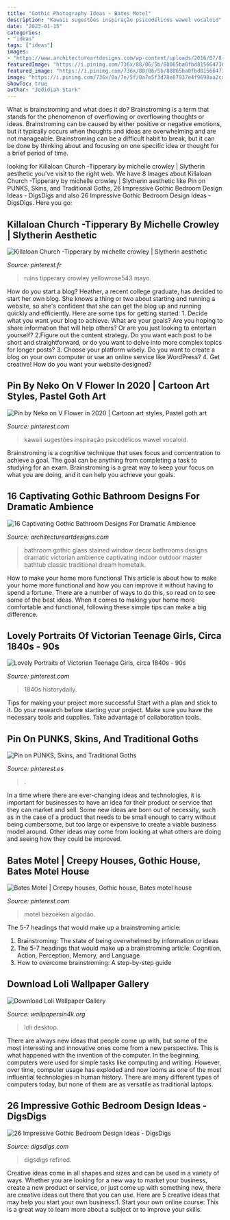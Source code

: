 ```yaml
---
title: "Gothic Photography Ideas ~ Bates Motel"
description: "Kawaii sugestões inspiração psicodélicos wawel vocaloid"
date: "2023-01-15"
categories:
- "ideas"
tags: ["ideas"]
images:
- "https://www.architectureartdesigns.com/wp-content/uploads/2016/07/8-16.jpg"
featuredImage: "https://i.pinimg.com/736x/88/06/5b/88065ba0fbd815664736ae29099f22a3.jpg"
featured_image: "https://i.pinimg.com/736x/88/06/5b/88065ba0fbd815664736ae29099f22a3.jpg"
image: "https://i.pinimg.com/736x/0a/7e/5f/0a7e5f3d78e87937e4f9698aa2cab9dd.jpg"
ShowToc: true
author: "Jedidiah Stark"
---
```



What is brainstroming and what does it do?
Brainstroming is a term that stands for the phenomenon of overflowing or overflowing thoughts or ideas. Brainstroming can be caused by either positive or negative emotions, but it typically occurs when thoughts and ideas are overwhelming and are not manageable. Brainstroming can be a difficult habit to break, but it can be done by thinking about and focusing on one specific idea or thought for a brief period of time.

	

		
looking for Killaloan Church -Tipperary by michelle crowley | Slytherin aesthetic you've visit to the right web. We have 8 Images about Killaloan Church -Tipperary by michelle crowley | Slytherin aesthetic like Pin on PUNKS, Skins, and Traditional Goths, 26 Impressive Gothic Bedroom Design Ideas - DigsDigs and also 26 Impressive Gothic Bedroom Design Ideas - DigsDigs. Here you go:
		
    
## Killaloan Church -Tipperary By Michelle Crowley | Slytherin Aesthetic

<img loading=lazy src="https://i.pinimg.com/736x/0a/7e/5f/0a7e5f3d78e87937e4f9698aa2cab9dd.jpg" onerror="this.onerror=null;this.src='https://tse4.mm.bing.net/th?id=OIP.DDTdOITeWHBYXl7YCWb9QQHaLH&amp;pid=15.1';" alt="Killaloan Church -Tipperary by michelle crowley | Slytherin aesthetic">

_Source: pinterest.fr_

>ruins tipperary crowley yellowrose543 mayo. 

	

How do you start a blog?
Heather, a recent college graduate, has decided to start her own blog. She knows a thing or two about starting and running a website, so she's confident that she can get the blog up and running quickly and efficiently. Here are some tips for getting started: 1. Decide what you want your blog to achieve. What are your goals? Are you hoping to share information that will help others? Or are you just looking to entertain yourself? 2.Figure out the content strategy. Do you want each post to be short and straightforward, or do you want to delve into more complex topics for longer posts? 3. Choose your platform wisely. Do you want to create a blog on your own computer or use an online service like WordPress? 4. Get creative! How do you want your website designed?

    
## Pin By Neko On V Flower In 2020 | Cartoon Art Styles, Pastel Goth Art

<img loading=lazy src="https://i.pinimg.com/736x/79/68/1c/79681c68c9f120d0b5ba12f0d0c13157.jpg" onerror="this.onerror=null;this.src='https://tse1.mm.bing.net/th?id=OIP.fGjR5nvPtwTD4QIPyTepFAHaKZ&amp;pid=15.1';" alt="Pin by Neko on V Flower in 2020 | Cartoon art styles, Pastel goth art">

_Source: pinterest.com_

>kawaii sugestões inspiração psicodélicos wawel vocaloid. 

	

Brainstroming is a cognitive technique that uses focus and concentration to achieve a goal. The goal can be anything from completing a task to studying for an exam. Brainstroming is a great way to keep your focus on what you are doing, and it can help you achieve your goals.

    
## 16 Captivating Gothic Bathroom Designs For Dramatic Ambience

<img loading=lazy src="https://www.architectureartdesigns.com/wp-content/uploads/2016/07/8-16.jpg" onerror="this.onerror=null;this.src='https://tse1.mm.bing.net/th?id=OIP.ATEebSbsLJUOwLLoqH758QAAAA&amp;pid=15.1';" alt="16 Captivating Gothic Bathroom Designs For Dramatic Ambience">

_Source: architectureartdesigns.com_

>bathroom gothic glass stained window decor bathrooms designs dramatic victorian ambience captivating indoor outdoor master bathtub classic traditional dream hometalk. 

	

How to make your home more functional
This article is about how to make your home more functional and how you can improve it without having to spend a fortune. There are a number of ways to do this, so read on to see some of the best ideas. When it comes to making your home more comfortable and functional, following these simple tips can make a big difference.

    
## Lovely Portraits Of Victorian Teenage Girls, Circa 1840s - 90s

<img loading=lazy src="https://i.pinimg.com/736x/88/06/5b/88065ba0fbd815664736ae29099f22a3.jpg" onerror="this.onerror=null;this.src='https://tse4.mm.bing.net/th?id=OIP.khvMSvy7Yp74oEiqICTacQHaKY&amp;pid=15.1';" alt="Lovely Portraits of Victorian Teenage Girls, circa 1840s - 90s">

_Source: pinterest.com_

>1840s historydaily. 

	

Tips for making your project more successful
Start with a plan and stick to it.
Do your research before starting your project.
Make sure you have the necessary tools and supplies.
Take advantage of collaboration tools.

    
## Pin On PUNKS, Skins, And Traditional Goths

<img loading=lazy src="https://i.pinimg.com/736x/c2/2d/50/c22d503cbf33ef1d28674e47a6d57a23--gothic-fashion-grunge-fashion.jpg" onerror="this.onerror=null;this.src='https://tse1.mm.bing.net/th?id=OIP.en1BnfZDm5Wrj_GIiTAasgHaLG&amp;pid=15.1';" alt="Pin on PUNKS, Skins, and Traditional Goths">

_Source: pinterest.es_

>. 

	

In a time where there are ever-changing ideas and technologies, it is important for businesses to have an idea for their product or service that they can market and sell. Some new ideas are born out of necessity, such as in the case of a product that needs to be small enough to carry without being cumbersome, but too large or expensive to create a viable business model around. Other ideas may come from looking at what others are doing and seeing how they could be improved.

    
## Bates Motel | Creepy Houses, Gothic House, Bates Motel House

<img loading=lazy src="https://i.pinimg.com/736x/b6/dc/98/b6dc98007a5c924357144a28b7b98cf1.jpg" onerror="this.onerror=null;this.src='https://tse1.mm.bing.net/th?id=OIP.MvXCDLo61v_t8wVrZrl9DwHaKn&amp;pid=15.1';" alt="Bates Motel | Creepy houses, Gothic house, Bates motel house">

_Source: pinterest.com_

>motel bezoeken algodão. 

	

The 5-7 headings that would make up a brainstroming article:
1. Brainstroming: The state of being overwhelmed by information or ideas
2. The 5-7 headings that would make up a brainstroming article: Cognition, Action, Perception, Memory, and Language
3. How to overcome brainstroming: A step-by-step guide

    
## Download Loli Wallpaper Gallery

<img loading=lazy src="https://www.wallpapersin4k.org/wp-content/uploads/2017/04/Loli-Wallpaper-15.jpg" onerror="this.onerror=null;this.src='https://tse4.mm.bing.net/th?id=OIP.13N_YCxH2bwGNS7h3i6wBwHaDw&amp;pid=15.1';" alt="Download Loli Wallpaper Gallery">

_Source: wallpapersin4k.org_

>loli desktop. 

	

There are always new ideas that people come up with, but some of the most interesting and innovative ones come from a new perspective. This is what happened with the invention of the computer. In the beginning, computers were used for simple tasks like computing and writing. However, over time, computer usage has exploded and now looms as one of the most influential technologies in human history. There are many different types of computers today, but none of them are as versatile as traditional laptops.

    
## 26 Impressive Gothic Bedroom Design Ideas - DigsDigs

<img loading=lazy src="https://www.digsdigs.com/photos/impressive-gothic-bedroom-designs-9-554x483.jpg" onerror="this.onerror=null;this.src='https://tse3.mm.bing.net/th?id=OIP.e7BXRa4McPjaZOFPz0RWcAHaGd&amp;pid=15.1';" alt="26 Impressive Gothic Bedroom Design Ideas - DigsDigs">

_Source: digsdigs.com_

>digsdigs refined. 

	

Creative ideas come in all shapes and sizes and can be used in a variety of ways. Whether you are looking for a new way to market your business, create a new product or service, or just come up with something new, there are creative ideas out there that you can use. Here are 5 creative ideas that may help you start your own business:1. Start your own online course: This is a great way to learn more about a subject or to improve your skills.

